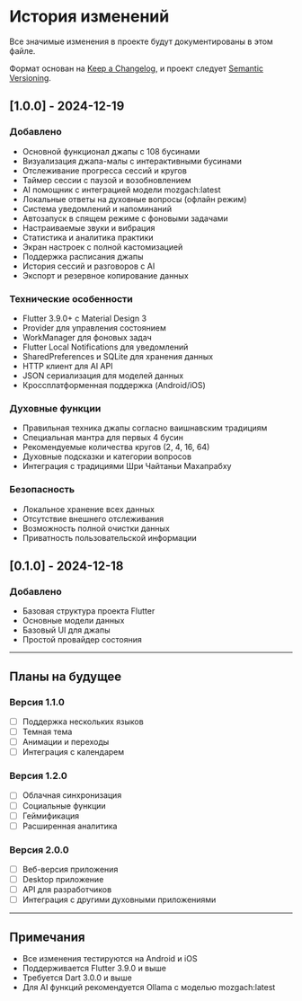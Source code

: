 # История изменений

Все значимые изменения в проекте будут документированы в этом файле.

Формат основан на [Keep a Changelog](https://keepachangelog.com/ru/1.0.0/),
и проект следует [Semantic Versioning](https://semver.org/lang/ru/).

## [1.0.0] - 2024-12-19

### Добавлено
- Основной функционал джапы с 108 бусинами
- Визуализация джапа-малы с интерактивными бусинами
- Отслеживание прогресса сессий и кругов
- Таймер сессии с паузой и возобновлением
- AI помощник с интеграцией модели mozgach:latest
- Локальные ответы на духовные вопросы (офлайн режим)
- Система уведомлений и напоминаний
- Автозапуск в спящем режиме с фоновыми задачами
- Настраиваемые звуки и вибрация
- Статистика и аналитика практики
- Экран настроек с полной кастомизацией
- Поддержка расписания джапы
- История сессий и разговоров с AI
- Экспорт и резервное копирование данных

### Технические особенности
- Flutter 3.9.0+ с Material Design 3
- Provider для управления состоянием
- WorkManager для фоновых задач
- Flutter Local Notifications для уведомлений
- SharedPreferences и SQLite для хранения данных
- HTTP клиент для AI API
- JSON сериализация для моделей данных
- Кроссплатформенная поддержка (Android/iOS)

### Духовные функции
- Правильная техника джапы согласно ваишнавским традициям
- Специальная мантра для первых 4 бусин
- Рекомендуемые количества кругов (2, 4, 16, 64)
- Духовные подсказки и категории вопросов
- Интеграция с традициями Шри Чайтаньи Махапрабху

### Безопасность
- Локальное хранение всех данных
- Отсутствие внешнего отслеживания
- Возможность полной очистки данных
- Приватность пользовательской информации

## [0.1.0] - 2024-12-18

### Добавлено
- Базовая структура проекта Flutter
- Основные модели данных
- Базовый UI для джапы
- Простой провайдер состояния

---

## Планы на будущее

### Версия 1.1.0
- [ ] Поддержка нескольких языков
- [ ] Темная тема
- [ ] Анимации и переходы
- [ ] Интеграция с календарем

### Версия 1.2.0
- [ ] Облачная синхронизация
- [ ] Социальные функции
- [ ] Геймификация
- [ ] Расширенная аналитика

### Версия 2.0.0
- [ ] Веб-версия приложения
- [ ] Desktop приложение
- [ ] API для разработчиков
- [ ] Интеграция с другими духовными приложениями

---

## Примечания

- Все изменения тестируются на Android и iOS
- Поддерживается Flutter 3.9.0 и выше
- Требуется Dart 3.0.0 и выше
- Для AI функций рекомендуется Ollama с моделью mozgach:latest

